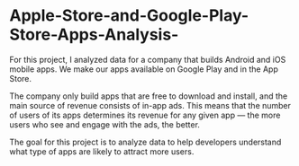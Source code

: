 # Apple-Store-and-Google-Play-Store-Apps-Analysis-

For this project, I analyzed data for a company that builds Android and iOS mobile apps. We make our apps available on Google Play and in the App Store.

The company only build apps that are free to download and install, and the main source of revenue consists of in-app ads. This means that the number of users of its apps determines its revenue for any given app — the more users who see and engage with the ads, the better. 

The goal for this project is to analyze data to help developers understand what type of apps are likely to attract more users.
